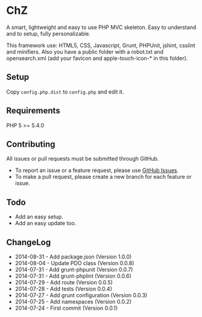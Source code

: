 ChZ
===

A smart, lightweight and easy to use PHP MVC skeleton.
Easy to understand and to setup, fully personalizable.

This framework use: HTML5, CSS, Javascript, Grunt, PHPUnit, jshint, csslint and minifiers.
Also you have a public folder with a robot.txt and opensearch.xml (add your favicon and apple-touch-icon-* in this folder).

Setup
---------

Copy `config.php.dist` to `config.php` and edit it.

Requirements
---------

PHP 5 >= 5.4.0

Contributing
---------

All issues or pull requests must be submitted through GitHub.

* To report an issue or a feature request, please use [GitHub Issues](https://github.com/ChoiZ/ChZ/issues).
* To make a pull request, please create a new branch for each feature or issue.

Todo
---------

* Add an easy setup.
* Add an easy update too.

ChangeLog
---------

* 2014-08-31 - Add package.json (Version 1.0.0)
* 2014-08-04 - Update PDO class (Version 0.0.8)
* 2014-07-31 - Add grunt-phpunit (Version 0.0.7)
* 2014-07-31 - Add grunt-phplint (Version 0.0.6)
* 2014-07-29 - Add route (Version 0.0.5)
* 2014-07-28 - Add tests (Version 0.0.4)
* 2014-07-27 - Add grunt configuration (Version 0.0.3)
* 2014-07-25 - Add namespaces (Version 0.0.2)
* 2014-07-24 - First commit (Version 0.0.1)
